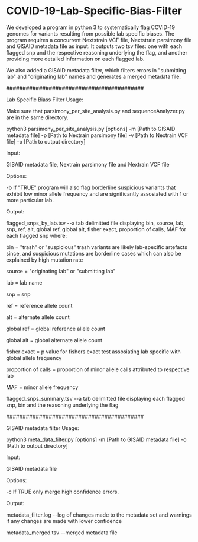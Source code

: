 # COVID-19-Lab-Specific-Bias-Filter
We developed a program in python 3 to systematically flag COVID-19 genomes for variants resulting from possible lab specific biases. The program requires a concurrent Nextstrain VCF file, Nextstrain parsimony file and GISAID metadata file as input. It outputs two tsv files: one with each flagged snp and the respective reasoning underlying the flag, and another providing more detailed information on each flagged lab.

We also added a GISAID metadata filter, which filters errors in "submitting lab" and "originating lab" names and generates a merged metadata file.

##########################################

Lab Specific Biass Filter Usage:

Make sure that parsimony_per_site_analysis.py and sequenceAnalyzer.py are in the same directory.

python3 parsimony_per_site_analysis.py [options] -m [Path to GISAID metadata file] -p [Path to Nextrain parsimony file] -v [Path to Nextrain VCF file] -o [Path to output directory]

Input:

GISAID metadata file, Nextrain parsimony file and Nextrain VCF file

Options:

-b If "TRUE" program will also flag borderline suspicious variants that exhibit low minor allele frequency and are significantly assosiated with 1 or more particular lab.

Output:

flagged_snps_by_lab.tsv --a tab delimitted file displaying bin, source, lab, snp, ref, alt, global ref, global alt, fisher exact, proportion of calls, MAF for each flagged snp where:

bin = "trash" or "suspicious" trash variants are likely lab-specific artefacts since, and suspicious mutations are borderline cases which can also be explained by high mutation rate 

source = "originating lab" or "submitting lab"

lab = lab name

snp = snp

ref = reference allele count

alt = alternate allele count

global ref = global reference allele count

global alt = global alternate allele count

fisher exact = p value for fishers exact test assosiating lab specific with global allele frequency

proportion of calls = proportion of minor allele calls attributed to respective lab

MAF = minor allele frequency

flagged_snps_summary.tsv --a tab delimitted file displaying each flagged snp, bin and the reasoning underlying the flag

##########################################

GISAID metadata filter Usage:

python3 meta_data_filter.py [options] -m [Path to GISAID metadata file] -o [Path to output directory]

Input:

GISAID metadata file

Options:

-c If TRUE only merge high confidence errors.

Output:

metadata_filter.log --log of changes made to the metadata set and warnings if any changes are made with lower confidence

metadata_merged.tsv --merged metadata file


